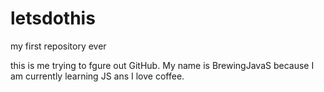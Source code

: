 # letsdothis
my first repository ever

this is me trying to fgure out GitHub. My name is BrewingJavaS because I am currently learning JS ans I love coffee. 
